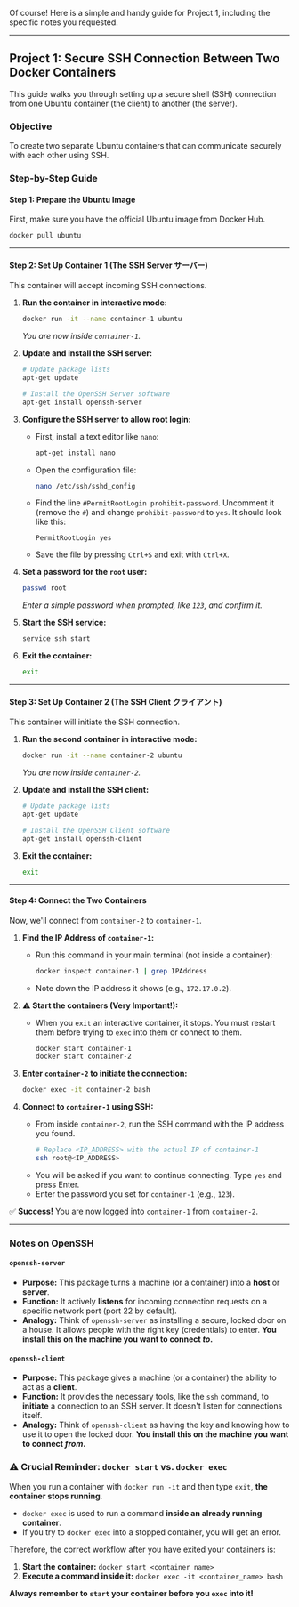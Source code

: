 Of course\! Here is a simple and handy guide for Project 1, including the specific notes you requested.

-----

## **Project 1: Secure SSH Connection Between Two Docker Containers**

This guide walks you through setting up a secure shell (SSH) connection from one Ubuntu container (the client) to another (the server).

### **Objective**

To create two separate Ubuntu containers that can communicate securely with each other using SSH.

### **Step-by-Step Guide**

#### **Step 1: Prepare the Ubuntu Image**

First, make sure you have the official Ubuntu image from Docker Hub.

```bash
docker pull ubuntu
```

-----

#### **Step 2: Set Up Container 1 (The SSH Server サーバー)**

This container will accept incoming SSH connections.

1.  **Run the container in interactive mode:**

    ```bash
    docker run -it --name container-1 ubuntu
    ```

    *You are now inside `container-1`.*

2.  **Update and install the SSH server:**

    ```bash
    # Update package lists
    apt-get update

    # Install the OpenSSH Server software
    apt-get install openssh-server
    ```

3.  **Configure the SSH server to allow root login:**

      * First, install a text editor like `nano`:
        ```bash
        apt-get install nano
        ```
      * Open the configuration file:
        ```bash
        nano /etc/ssh/sshd_config
        ```
      * Find the line `#PermitRootLogin prohibit-password`. Uncomment it (remove the `#`) and change `prohibit-password` to `yes`. It should look like this:
        ```
        PermitRootLogin yes
        ```
      * Save the file by pressing `Ctrl+S` and exit with `Ctrl+X`.

4.  **Set a password for the `root` user:**

    ```bash
    passwd root
    ```

    *Enter a simple password when prompted, like `123`, and confirm it.*

5.  **Start the SSH service:**

    ```bash
    service ssh start
    ```

6.  **Exit the container:**

    ```bash
    exit
    ```

-----

#### **Step 3: Set Up Container 2 (The SSH Client クライアント)**

This container will initiate the SSH connection.

1.  **Run the second container in interactive mode:**

    ```bash
    docker run -it --name container-2 ubuntu
    ```

    *You are now inside `container-2`.*

2.  **Update and install the SSH client:**

    ```bash
    # Update package lists
    apt-get update

    # Install the OpenSSH Client software
    apt-get install openssh-client
    ```

3.  **Exit the container:**

    ```bash
    exit
    ```

-----

#### **Step 4: Connect the Two Containers**

Now, we'll connect from `container-2` to `container-1`.

1.  **Find the IP Address of `container-1`:**

      * Run this command in your main terminal (not inside a container):
        ```bash
        docker inspect container-1 | grep IPAddress
        ```
      * Note down the IP address it shows (e.g., `172.17.0.2`).

2.  **⚠️ Start the containers (Very Important\!):**

      * When you `exit` an interactive container, it stops. You must restart them before trying to `exec` into them or connect to them.
        ```bash
        docker start container-1
        docker start container-2
        ```

3.  **Enter `container-2` to initiate the connection:**

    ```bash
    docker exec -it container-2 bash
    ```

4.  **Connect to `container-1` using SSH:**

      * From inside `container-2`, run the SSH command with the IP address you found.
        ```bash
        # Replace <IP_ADDRESS> with the actual IP of container-1
        ssh root@<IP_ADDRESS>
        ```
      * You will be asked if you want to continue connecting. Type `yes` and press Enter.
      * Enter the password you set for `container-1` (e.g., `123`).

✅ **Success\!** You are now logged into `container-1` from `container-2`.

-----

### **Notes on OpenSSH**

#### **`openssh-server`**

  * **Purpose:** This package turns a machine (or a container) into a **host** or **server**.
  * **Function:** It actively **listens** for incoming connection requests on a specific network port (port 22 by default).
  * **Analogy:** Think of `openssh-server` as installing a secure, locked door on a house. It allows people with the right key (credentials) to enter. **You install this on the machine you want to connect *to*.**

#### **`openssh-client`**

  * **Purpose:** This package gives a machine (or a container) the ability to act as a **client**.
  * **Function:** It provides the necessary tools, like the `ssh` command, to **initiate** a connection to an SSH server. It doesn't listen for connections itself.
  * **Analogy:** Think of `openssh-client` as having the key and knowing how to use it to open the locked door. **You install this on the machine you want to connect *from*.**

### **⚠️ Crucial Reminder: `docker start` vs. `docker exec`**

When you run a container with `docker run -it` and then type `exit`, **the container stops running**.

  * `docker exec` is used to run a command **inside an already running container**.
  * If you try to `docker exec` into a stopped container, you will get an error.

Therefore, the correct workflow after you have exited your containers is:

1.  **Start the container:** `docker start <container_name>`
2.  **Execute a command inside it:** `docker exec -it <container_name> bash`

**Always remember to `start` your container before you `exec` into it\!**
